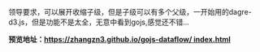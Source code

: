 领导要求，可以展开收缩子级，但是子级可以有多个父级，一开始用的dagre-d3.js，但是功能不是太全，无意中看到gojs,感觉还不错... 

**预览地址：[https://zhangzn3.github.io/gojs-dataflow/  index.html](https://zhangzn3.github.io/gojs-dataflow/index.html "点击预览")**
